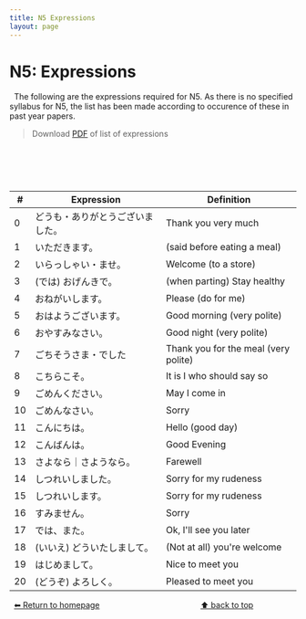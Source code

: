 ```yaml
---
title: N5 Expressions
layout: page
---
```


# N5: Expressions
&nbsp;
The following are the expressions required for N5. As there is no specified syllabus for N5, the list has been made according to occurence of these in past year papers.
> Download [PDF](./pdf/N5-expressions.pdf) of list of expressions

# &nbsp;

| **#** | **Expression**                   | **Definition**                       |
|-------|----------------------------------|--------------------------------------|
| 0     | どうも・ありがとうございました。 | Thank you very much                  |
| 1     | いただきます。                   | (said before eating a meal)          |
| 2     | いらっしゃい・ませ。             | Welcome (to a store)                 |
| 3     | (では) おげんきで。              | (when parting) Stay healthy          |
| 4     | おねがいします。                 | Please (do for me)                   |
| 5     | おはようございます。             | Good morning (very polite)           |
| 6     | おやすみなさい。                 | Good night (very polite)             |
| 7     | ごちそうさま・でした             | Thank you for the meal (very polite) |
| 8     | こちらこそ。                     | It is I who should say so            |
| 9     | ごめんください。                 | May I come in                        |
| 10    | ごめんなさい。                   | Sorry                                |
| 11    | こんにちは。                     | Hello (good day)                     |
| 12    | こんばんは。                     | Good Evening                         |
| 13    | さよなら｜さようなら。           | Farewell                             |
| 14    | しつれいしました。               | Sorry for my rudeness                |
| 15    | しつれいします。                 | Sorry for my rudeness                |
| 16    | すみません。                     | Sorry                                |
| 17    | では、また。                     | Ok, I'll see you later               |
| 18    | (いいえ) どういたしまして。      | (Not at all) you're welcome          |
| 19    | はじめまして。                   | Nice to meet you                     |
| 20    | (どうぞ) よろしく。              | Pleased to meet you                  |

&nbsp;
[⬅ Return to homepage](./N5.md)&nbsp;&nbsp;&nbsp;&nbsp;&nbsp;&nbsp;&nbsp;&nbsp;&nbsp;&nbsp;&nbsp;&nbsp;&nbsp;&nbsp;&nbsp;&nbsp;&nbsp;&nbsp;&nbsp;&nbsp;&nbsp;&nbsp;&nbsp;&nbsp;&nbsp;&nbsp;&nbsp;&nbsp;&nbsp;&nbsp;&nbsp;&nbsp;&nbsp;&nbsp;&nbsp;&nbsp;&nbsp;&nbsp;&nbsp;&nbsp;&nbsp;&nbsp;&nbsp;&nbsp;&nbsp;<a href="#">⬆ back to top</a>
